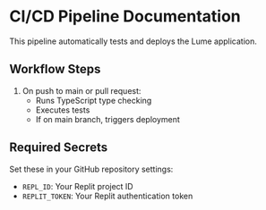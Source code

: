 
# CI/CD Pipeline Documentation

This pipeline automatically tests and deploys the Lume application.

## Workflow Steps

1. On push to main or pull request:
   - Runs TypeScript type checking
   - Executes tests
   - If on main branch, triggers deployment

## Required Secrets

Set these in your GitHub repository settings:
- `REPL_ID`: Your Replit project ID
- `REPLIT_TOKEN`: Your Replit authentication token
